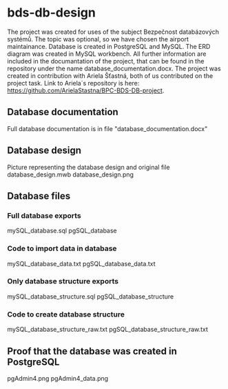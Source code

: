 # bds-db-design
The project was created for uses of the subject Bezpečnost databázových systémů. The topic was optional, so we have chosen the airport maintainance. Database is created in PostgreSQL and MySQL. The ERD diagram was created in MySQL workbench. All further information are included in the documantation of the project, that can be found in the repository under the name database_documentation.docx. The project was created in contribution with Ariela Šťastná, both of us contributed on the project task. Link to Ariela´s repository is here: https://github.com/ArielaStastna/BPC-BDS-DB-project. 

## Database documentation
Full database documentation is in file "database_documentation.docx"

## Database design
Picture representing the database design and original file
database_design.mwb
database_design.png

## Database files
### Full database exports
mySQL_database.sql
pgSQL_database

### Code to import data in database
mySQL_database_data.txt
pgSQL_database_data.txt

### Only database structure exports
mySQL_database_structure.sql
pgSQL_database_structure

### Code to create database structure
mySQL_database_structure_raw.txt
pgSQL_database_structure_raw.txt

## Proof that the database was created in PostgreSQL
pgAdmin4.png
pgAdmin4_data.png
